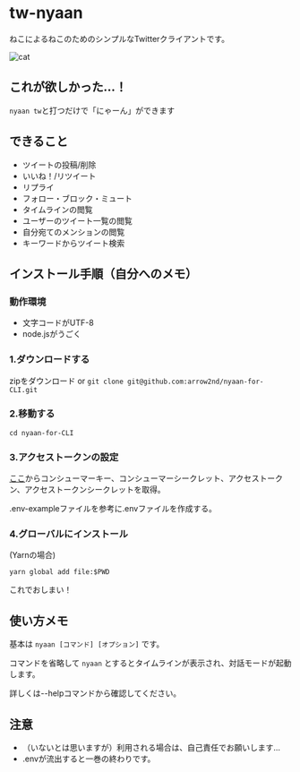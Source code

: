 # tw-nyaan

ねこによるねこのためのシンプルなTwitterクライアントです。

![cat](https://user-images.githubusercontent.com/44780846/87781211-3ab1ad00-c86b-11ea-8d7e-f0cfaca317e0.gif)

## これが欲しかった…！

```nyaan tw```と打つだけで「にゃーん」ができます

## できること
- ツイートの投稿/削除
- いいね！/リツイート
- リプライ
- フォロー・ブロック・ミュート
- タイムラインの閲覧
- ユーザーのツイート一覧の閲覧
- 自分宛てのメンションの閲覧
- キーワードからツイート検索

## インストール手順（自分へのメモ）

### 動作環境
- 文字コードがUTF-8
- node.jsがうごく

### 1.ダウンロードする

zipをダウンロード or ```git clone git@github.com:arrow2nd/nyaan-for-CLI.git```

### 2.移動する

```cd nyaan-for-CLI```

### 3.アクセストークンの設定

[ここ](https://developer.twitter.com/en/apps)からコンシューマーキー、コンシューマーシークレット、アクセストークン、アクセストークンシークレットを取得。

.env-exampleファイルを参考に.envファイルを作成する。

### 4.グローバルにインストール

(Yarnの場合)

```yarn global add file:$PWD ``` 

これでおしまい！


## 使い方メモ

基本は ```nyaan [コマンド] [オプション]``` です。

コマンドを省略して ```nyaan``` とするとタイムラインが表示され、対話モードが起動します。

詳しくは--helpコマンドから確認してください。

## 注意
- （いないとは思いますが）利用される場合は、自己責任でお願いします…
- .envが流出すると一巻の終わりです。
